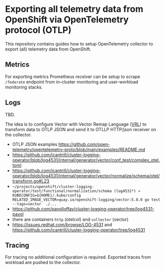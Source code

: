 # Exporting all telemetry data from OpenShift via OpenTelemetry protocol (OTLP)

This repository contains guides how to setup OpenTelemetry collector to export (all) telemetry data
from OpenShift.

## Metrics

For exporting metrics Prometheus receiver can be setup to scrape `/federate` endpoint from in-cluster
monitoring  and user-workload monitoring stacks.

## Logs

TBD.

The idea is to configure Vector with Vector Remap Language ([VRL](https://vector.dev/docs/reference/vrl/)) to transform data to OTLP JSON and send it to OTLLP HTTP/json receiver on the collector.

* OTLP JSON examples https://github.com/open-telemetry/opentelemetry-proto/blob/main/examples/README.md
* https://github.com/jcantrill/cluster-logging-operator/blob/log4531/internal/generator/vector/conf_test/complex_otel.toml
* https://github.com/jcantrill/cluster-logging-operator/blob/log4531/internal/generator/vector/normalize/schema/otel/transform.go#L23
* `~/projects/openshift/cluster-logging-operator/test/functional/normalization/schema (log4531*) » KUBECONFIG=${HOME}/.kube/config  RELATED_IMAGE_VECTOR=quay.io/openshift-logging/vector:5.8.0 go test --tags=vector  ./... `
*  https://github.com/pavolloffay/cluster-logging-operator/tree/log4531-pavol
* there are containers `http` (otelcol) and `collector` (vector)
* https://issues.redhat.com/browse/LOG-4531 and https://github.com/jcantrill/cluster-logging-operator/tree/log4531

## Tracing

For tracing no additional configuration is required. Exported traces from workload are pushed to the collector.
